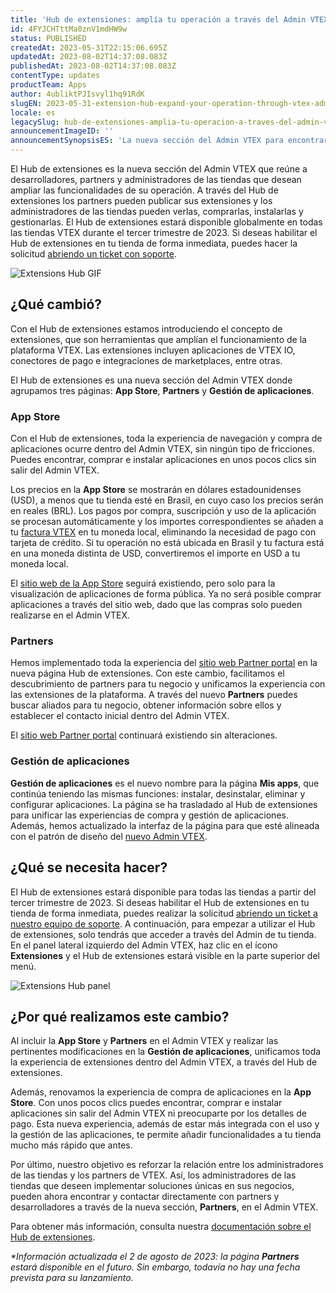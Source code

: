 ```yaml
---
title: 'Hub de extensiones: amplía tu operación a través del Admin VTEX'
id: 4FYJCHTttMa0znV1mdHW9w
status: PUBLISHED
createdAt: 2023-05-31T22:15:06.695Z
updatedAt: 2023-08-02T14:37:08.083Z
publishedAt: 2023-08-02T14:37:08.083Z
contentType: updates
productTeam: Apps
author: 4ubliktPJIsvyl1hq91RdK
slugEN: 2023-05-31-extension-hub-expand-your-operation-through-vtex-admin
locale: es
legacySlug: hub-de-extensiones-amplia-tu-operacion-a-traves-del-admin-vtex
announcementImageID: ''
announcementSynopsisES: 'La nueva sección del Admin VTEX para encontrar partners, agregar funcionalidades y gestionar extensiones'
---
```


El Hub de extensiones es la nueva sección del Admin VTEX que reúne a desarrolladores, partners y administradores de las tiendas que desean ampliar las funcionalidades de su operación. A través del Hub de extensiones los partners pueden publicar sus extensiones y los administradores de las tiendas pueden verlas, comprarlas, instalarlas y gestionarlas. El Hub de extensiones estará disponible globalmente en todas las tiendas VTEX durante el tercer trimestre de 2023. Si deseas habilitar el Hub de extensiones en tu tienda de forma inmediata, puedes hacer la solicitud [abriendo un ticket con soporte](/es/tutorial/abrir-tickets-para-el-soporte-vtex--16yOEqpO32UQYygSmMSSAM).

![Extensions Hub GIF](https://images.ctfassets.net/alneenqid6w5/2J9kCcwWYl36mQjphjpoOv/ebae6d6f5ef33a29f0037730c2a64cea/Extensions_Hub.gif)

## ¿Qué cambió?

Con el Hub de extensiones estamos introduciendo el concepto de extensiones, que son herramientas que amplían el funcionamiento de la plataforma VTEX. Las extensiones incluyen aplicaciones de VTEX IO, conectores de pago e integraciones de marketplaces, entre otras.

El Hub de extensiones es una nueva sección del Admin VTEX donde agrupamos tres páginas: **App Store**,  **Partners** y **Gestión de aplicaciones**.

### App Store

Con el Hub de extensiones, toda la experiencia de navegación y compra de aplicaciones ocurre dentro del Admin VTEX, sin ningún tipo de fricciones. Puedes encontrar, comprar e instalar aplicaciones en unos pocos clics sin salir del Admin VTEX.

Los precios en la **App Store** se mostrarán en dólares estadounidenses (USD), a menos que tu tienda esté en Brasil, en cuyo caso los precios serán en reales (BRL). Los pagos por compra, suscripción y uso de la aplicación se procesan automáticamente y los importes correspondientes se añaden a tu [factura VTEX](/es/tutorial/vision-general-facturacion--6UxfCl4fw4GmyQwoUuIcQs) en tu moneda local, eliminando la necesidad de pago con tarjeta de crédito. Si tu operación no está ubicada en Brasil y tu factura está en una moneda distinta de USD, convertiremos el importe en USD a tu moneda local.

<div class = "alert alert-info">
El <a href="http://apps.vtex.com/">sitio web de la App Store</a> seguirá existiendo, pero solo para la visualización de aplicaciones de forma pública. Ya no será posible comprar aplicaciones a través del sitio web, dado que las compras solo pueden realizarse en el Admin VTEX.
</div>

### Partners

Hemos implementado toda la experiencia del [sitio web Partner portal](https://partnerportal.vtex.com/) en la nueva página Hub de extensiones. Con este cambio, facilitamos el descubrimiento de partners para tu negocio y unificamos la experiencia con las extensiones de la plataforma. A través del nuevo **Partners** puedes buscar aliados para tu negocio, obtener información sobre ellos y establecer el contacto inicial dentro del Admin VTEX.

El [sitio web Partner portal](https://partnerportal.vtex.com/) continuará existiendo sin alteraciones.

### Gestión de aplicaciones

**Gestión de aplicaciones** es el nuevo nombre para la página **Mis apps**, que continúa teniendo las mismas funciones: instalar, desinstalar, eliminar y configurar aplicaciones. La página se ha trasladado al Hub de extensiones para unificar las experiencias de compra y gestión de aplicaciones. Además, hemos actualizado la interfaz de la página para que esté alineada con el patrón de diseño del [nuevo Admin VTEX](/es/announcements/bienvenido-al-nuevo-admin-vtex--428AanFpOiQgRkaLvDHVO9).

## ¿Qué se necesita hacer?

El Hub de extensiones estará disponible para todas las tiendas a partir del tercer trimestre de 2023. Si deseas habilitar el Hub de extensiones en tu tienda de forma inmediata, puedes realizar la solicitud [abriendo un ticket a nuestro equipo de soporte](/es/tutorial/abrir-tickets-para-el-soporte-vtex--16yOEqpO32UQYygSmMSSAM). A continuación, para empezar a utilizar el Hub de extensiones, solo tendrás que acceder a través del Admin de tu tienda. En el panel lateral izquierdo del Admin VTEX, haz clic en el ícono **Extensiones** y el Hub de extensiones estará visible en la parte superior del menú.

![Extensions Hub panel](https://images.ctfassets.net/alneenqid6w5/6agEF92xgLL9slUgOgnI8j/d20a9d4bf800eeaa2e6b952c312b0982/Extensions_Hub_panel_ES.png)

## ¿Por qué realizamos este cambio?

Al incluir la **App Store** y **Partners** en el Admin VTEX y realizar las pertinentes modificaciones en la **Gestión de aplicaciones**, unificamos toda la experiencia de extensiones dentro del Admin VTEX, a través del Hub de extensiones. 

Además, renovamos la experiencia de compra de aplicaciones en la **App Store**. Con unos pocos clics puedes encontrar, comprar e instalar aplicaciones sin salir del Admin VTEX ni preocuparte por los detalles de pago. Esta nueva experiencia, además de estar más integrada con el uso y la gestión de las aplicaciones, te permite añadir funcionalidades a tu tienda mucho más rápido que antes.

Por último, nuestro objetivo es reforzar la relación entre los administradores de las tiendas y los partners de VTEX. Así, los administradores de las tiendas que deseen implementar soluciones únicas en sus negocios, pueden ahora encontrar y contactar directamente con partners y desarrolladores a través de la nueva sección, **Partners**, en el Admin VTEX.

Para obtener más información, consulta nuestra [documentación sobre el Hub de extensiones](/es/tracks/hub-de-extensiones--AW7klkYMh557y5IUOgzco).

_\*Información actualizada el 2 de agosto de 2023: la página **Partners** estará disponible en el futuro. Sin embargo, todavía no hay una fecha prevista para su lanzamiento._

